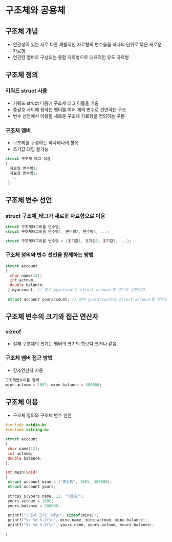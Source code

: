 # 구조체와 공용체
## 구조체 개념
 - 연관성이 있는 서로 다른 개별적인 자료형의 변수들을 하나의 단위로 묶은 새로운 자료형
 - 연관된 멤버로 구성되는 통합 자료형으로 대표적인 유도 자료형
## 구조체 정의
### 키워드 struct 사용
 - 키워드 struct 다음에 구조체 태그 이름을 기술
 - 중괄호 사이에 원하는 멤버를 여러 개의 변수로 선언하는 구조
 - 변수 선언에서 이용될 새로운 구조체 자료형을 정의하는 구문
### 구조체 멤버
- 구조체를 구성하는 하나하나의 항목
- 초기값 대입 불가능
```c
struct 구조체 태그 이름
{
  자료형 변수명1;
  자료형 변수명2;
  ...
 };
 ```
## 구조체 변수 선언
### struct 구조체_태그가 새로운 자료형으로 이용
```c
struct 구조체태그이름 변수명;
struct 구조체태그이름 변수명1, 변수명2, 변수명3, ...;

struct 구조체태그이름 변수명 = {초기값1, 초기값2, 초기값3, ...};
```
### 구조체 정의와 변수 선언을 함께하는 방법
```c
struct account
{
  char name[12];
  int actnum;
  double balance;
 } myaccount; // 변수 myaccount는 struct account형 변수로 선언된다.
 
 struct account youraccount; // 변수 youraccount도 struct account형 변수로 선언된다
 ```
 ## 구조체 변수의 크기와 접근 연산자
 ### sizeof
  - 실제 구조체의 크기는 멤버의 크기의 합보다 크거나 같음.
 ### 구조체 멤버 접근 방법
  - 참조연산자 사용
 ```c
 구조체변수이름.멤버
 mine.actnum = 1001; mine.balance = 300000;
 ```
 ## 구조체 이용
  - 구조체 정의와 구조체 변수 선언
 ```c
 #include <stdio.h>
 #include <string.h>
 
 struct account
 {
  char name[12];
  int actnum;
  double balance;
 };
 
 int main(void)
 {
  struct account mine = {"홍길동", 1001, 300000};
  struct account yours;
  
  strcpy_s(yours.name, 12, "이동원");
  yours.actnum = 1002;
  yours.balance = 500000;
  
  printf("구조체 크기: %d\n", sizeof(mine));
  printf("%s %d %.2f\n", mine.name, mine.actnum, mine.balance);
  printf("%s %d %.2f\n", yours.name, yours.actnum, yours.balance);
  
 }
 ```
 
 
